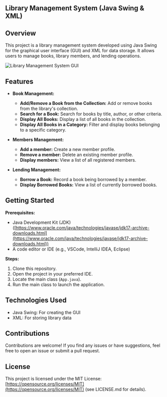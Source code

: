 ## Library Management System (Java Swing & XML)

## Overview
This project is a library management system developed using Java Swing for the graphical user interface (GUI) and XML for data storage. It allows users to manage books, library members, and lending operations.

![Library Management System GUI](https://github.com/AkramOM606/Library-Management-Java-Swing/assets/162604610/4c0a87d0-8ed1-43f2-981e-6cf4f883b367)

## Features
- **Book Management:**
    - **Add/Remove a Book from the Collection:** Add or remove books from the library's collection.
    - **Search for a Book:** Search for books by title, author, or other criteria.
    - **Display All Books:** Display a list of all books in the collection.
    - **Display All Books in a Category:** Filter and display books belonging to a specific category.

- **Members Management:**
    - **Add a member:** Create a new member profile.
    - **Remove a member:** Delete an existing member profile.
    - **Display members:** View a list of all registered members.

- **Lending Management:**
    - **Borrow a Book:** Record a book being borrowed by a member.
    - **Display Borrowed Books:** View a list of currently borrowed books.

## Getting Started

**Prerequisites:**
- Java Development Kit (JDK) ([https://www.oracle.com/java/technologies/javase/jdk17-archive-downloads.html](https://www.oracle.com/java/technologies/javase/jdk17-archive-downloads.html))
- A code editor or IDE (e.g., VSCode, IntelliJ IDEA, Eclipse)

**Steps:**
1. Clone this repository.
2. Open the project in your preferred IDE.
3. Locate the main class (`App.java`).
4. Run the main class to launch the application.

## Technologies Used

- Java Swing: For creating the GUI
- XML: For storing library data

## Contributions
Contributions are welcome! If you find any issues or have suggestions, feel free to open an issue or submit a pull request.

## License

This project is licensed under the MIT License: [https://opensource.org/licenses/MIT](https://opensource.org/licenses/MIT) (see LICENSE.md for details).
